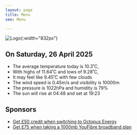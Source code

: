 ```yaml
---
layout: page
title: Menu
seo: Menu

---
```


![Logo](/images/logo.jpg){:width="832px"}

<!-- weather_marker starts -->
## On Saturday, 26 April 2025

- The average temperature today is 10.3˚C,
- With highs of 11.64˚C and lows of 9.28˚C,
- It may feel like 9.45˚C with few clouds
- The wind speed is 0.45m/s and visibility is 10000m
- The pressure is 1022hPa and humidity is 79%
- The sun will rise at 04:48 and set at 19:23

<!-- weather_marker ends -->

## Sponsors

- [Get £50 credit when switching to Octopus Energy](https://bit.ly/3oD1nnS)
- [Get £75 when taking a 1000mb YouFibre broadband plan](https://aklam.io/91zWhU?)
